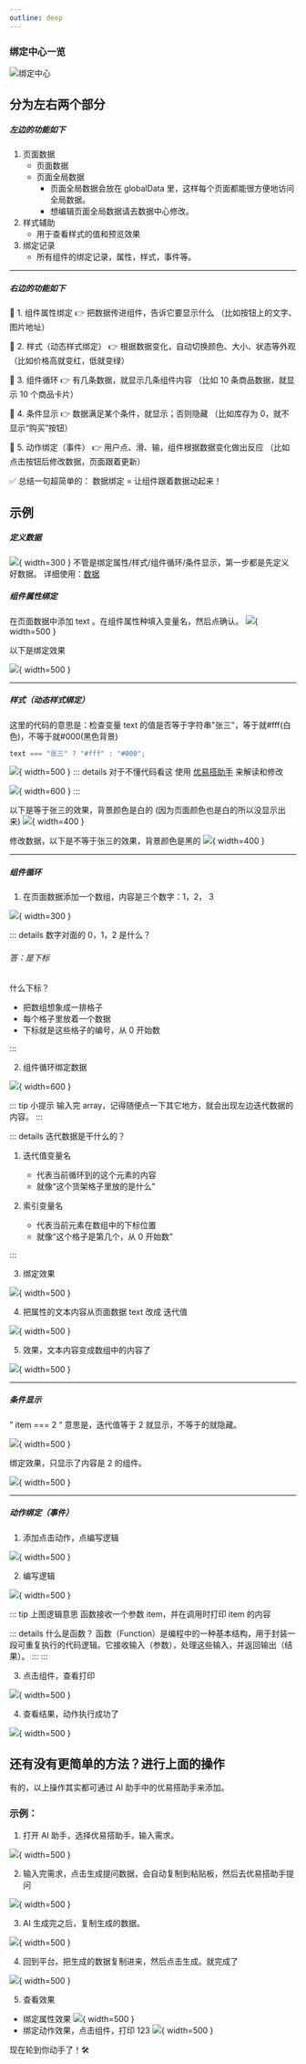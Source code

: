 ```yaml
---
outline: deep
---
```


### 绑定中心一览

![](/public/compoents/bind-center.png "绑定中心")

## 分为左右两个部分

<!-- --- -->

##### 左边的功能如下

1. 页面数据
   - 页面数据
   - 页面全局数据
     - 页面全局数据会放在 globalData 里，这样每个页面都能很方便地访问全局数据。
     - 想编辑页面全局数据请去数据中心修改。
2. 样式辅助
   - 用于查看样式的值和预览效果
3. 绑定记录
   - 所有组件的绑定记录，属性，样式，事件等。

---

##### 右边的功能如下

🔹 1. 组件属性绑定
👉 把数据传进组件，告诉它要显示什么
（比如按钮上的文字、图片地址）

🔹 2. 样式（动态样式绑定）
👉 根据数据变化，自动切换颜色、大小、状态等外观
（比如价格高就变红，低就变绿）

🔹 3. 组件循环
👉 有几条数据，就显示几条组件内容
（比如 10 条商品数据，就显示 10 个商品卡片）

🔹 4. 条件显示
👉 数据满足某个条件，就显示；否则隐藏
（比如库存为 0，就不显示“购买”按钮）

🔹 5. 动作绑定（事件）
👉 用户点、滑、输，组件根据数据变化做出反应
（比如点击按钮后修改数据，页面跟着更新）

✅ 总结一句超简单的：
数据绑定 = 让组件跟着数据动起来！

## 示例

##### 定义数据

![](/public/data/定义好数据.png){ width=300 }
不管是绑定属性/样式/组件循环/条件显示，第一步都是先定义好数据。
详细使用：<a href="/docs/docs/data/start" target="_blank" rel="noopener noreferrer">数据</a>

##### 组件属性绑定

在页面数据中添加 text 。在组件属性种填入变量名，然后点确认。
![](/public/data/组件属性绑定页面数据.png){ width=500 }

以下是绑定效果

![](/public/data/绑定的效果.png){ width=500 }

---

##### 样式（动态样式绑定）

这里的代码的意思是：检查变量 text 的值是否等于字符串"张三"，等于就#fff(白色)，不等于就#000(黑色背景)

```js
text === "张三" ? "#fff" : "#000";
```

![](/public/data/绑定动态样式.png){ width=500 }
::: details 对于不懂代码看这
使用 <a href="https://yuanqi.tencent.com/agent/vD7sDlqbEeiH" target="_blank" rel="noopener noreferrer">优易搭助手</a> 来解读和修改

![](/public/data/ai解读代码示例.png){ width=600 }
:::

以下是等于张三的效果，背景颜色是白的 (因为页面颜色也是白的所以没显示出来)
![](/public/data/现在等于张三的效果.png){ width=400 }

修改数据，以下是不等于张三的效果，背景颜色是黑的
![](/public/data/改成不等于张三的效果.png){ width=400 }

---

##### 组件循环

1. 在页面数据添加一个数组，内容是三个数字：1，2， 3

![](/public/data/页面数据添加一个数组.png){ width=300 }

::: details 数字对面的 0，1，2 是什么？

###### 答：是下标

什么下标？

- 把数组想象成一排格子
- 每个格子里放着一个数据
- 下标就是这些格子的编号，从 0 开始数

:::

2. 组件循环绑定数据

![](/public/data/绑定数组.png){ width=600 }

::: tip 小提示
输入完 array，记得随便点一下其它地方，就会出现左边迭代数据的内容。
:::

::: details 迭代数据是干什么的？

1. 迭代值变量名

   - 代表当前循环到的这个元素的内容
   - 就像“这个货架格子里放的是什么”

2. 索引变量名

   - 代表当前元素在数组中的下标位置
   - 就像“这个格子是第几个，从 0 开始数”

:::

3. 绑定效果

![](/public/data/绑定数组的效果.png){ width=500 }

4. 把属性的文本内容从页面数据 text 改成 迭代值

![](/public/data/把属性绑定改成迭代值.png){ width=500 }

5. 效果，文本内容变成数组中的内容了

![](/public/data/组件属性绑定页面数据效果.png){ width=500 }

---

##### 条件显示

” item === 2 “ 意思是，迭代值等于 2 就显示，不等于的就隐藏。

![](/public/data/绑定条件显示.png){ width=500 }

绑定效果，只显示了内容是 2 的组件。

![](/public/data/绑定条件显示结果.png){ width=500 }

---

##### 动作绑定（事件）

1. 添加点击动作，点编写逻辑

![](/public/data/添加绑定事件.png){ width=500 }

2. 编写逻辑

![](/public/data/编写方法事件.png){ width=500 }

::: tip 上图逻辑意思
函数接收一个参数 item，并在调用时打印 item 的内容

::: details 什么是函数？
函数（Function）​​ 是编程中的一种基本结构，用于封装一段可重复执行的代码逻辑。它接收输入（参数），处理这些输入，并返回输出（结果）。
:::
:::

3. 点击组件，查看打印

![](/public/data/事件演示.png){ width=500 }

4. 查看结果，动作执行成功了

![](/public/data/事件演示结果.png){ width=500 }

## 还有没有更简单的方法？进行上面的操作

有的，以上操作其实都可通过 AI 助手中的优易搭助手来添加。

### 示例：

1. 打开 AI 助手，选择优易搭助手，输入需求。

![](/public/data/组件助手演示绑定属性.png){ width=500 }

2. 输入完需求，点击生成提问数据，会自动复制到粘贴板，然后去优易搭助手提问

![](/public/data/复制到优易搭助手提问.png){ width=500 }

3. AI 生成完之后，复制生成的数据。

![](/public/data/优易搭助手生成完成.png){ width=500 }

4. 回到平台。把生成的数据复制进来，然后点击生成。就完成了

![](/public/data/优易搭助手生成完成复制到优易搭.png){ width=500 }

5. 查看效果

- 绑定属性效果
  ![](/public/data/优易搭助手生成完成组件效果预览.png){ width=500 }
- 绑定动作效果，点击组件，打印 123
  ![](/public/data/优易搭助手生成完成组件事件预览.png){ width=500 }

现在轮到你动手了！🛠️

